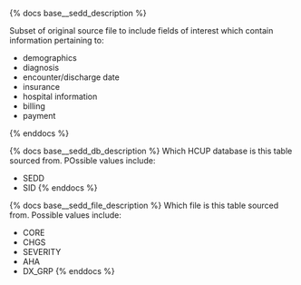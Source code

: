 {% docs base__sedd_description %}

Subset of original source file to include fields of interest which contain information pertaining to: 

- demographics  
- diagnosis 
- encounter/discharge date
- insurance
- hospital information
- billing 
- payment

{% enddocs %}



{% docs base__sedd_db_description %}
Which HCUP database is this table sourced from. POssible values include:
 - SEDD
 - SID
{% enddocs %}

{% docs base__sedd_file_description %}
Which file is this table sourced from. Possible values include:
 - CORE
 - CHGS
 - SEVERITY
 - AHA
 - DX_GRP
{% enddocs %}
